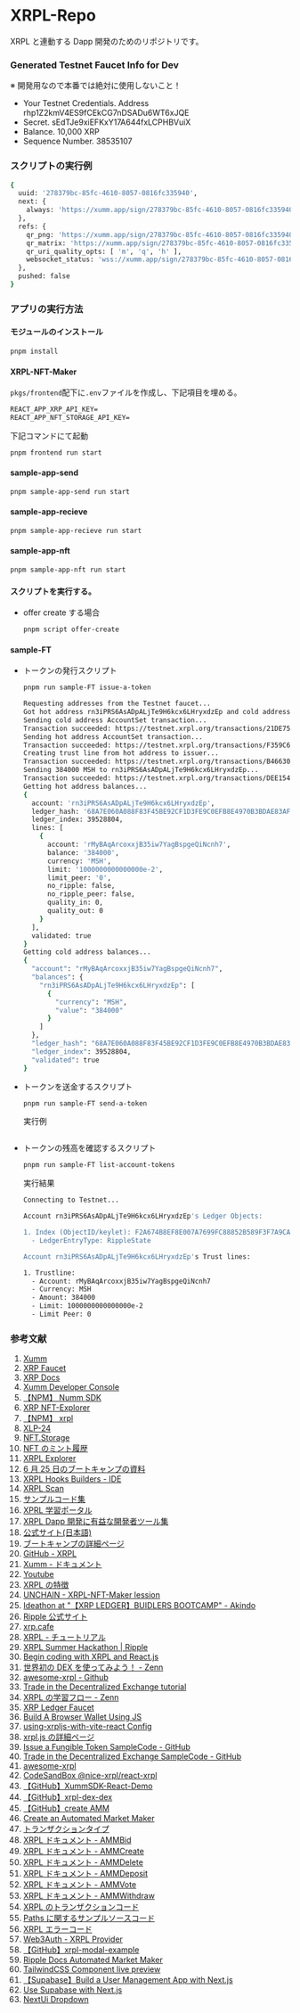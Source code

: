 # XRPL-Repo

XRPL と連動する Dapp 開発のためのリポジトリです。

### Generated Testnet Faucet Info for Dev

※ 開発用なので本番では絶対に使用しないこと！

- Your Testnet Credentials.
  Address
  rhp1Z2kmV4ES9fCEkCG7nDSADu6WT6xJQE
- Secret.
  sEdTJe9xiEFKxY17A644fxLCPHBVuiX
- Balance.
  10,000 XRP
- Sequence Number.
  38535107

### スクリプトの実行例

```bash
{
  uuid: '278379bc-85fc-4610-8057-0816fc335940',
  next: {
    always: 'https://xumm.app/sign/278379bc-85fc-4610-8057-0816fc335940'
  },
  refs: {
    qr_png: 'https://xumm.app/sign/278379bc-85fc-4610-8057-0816fc335940_q.png',
    qr_matrix: 'https://xumm.app/sign/278379bc-85fc-4610-8057-0816fc335940_q.json',
    qr_uri_quality_opts: [ 'm', 'q', 'h' ],
    websocket_status: 'wss://xumm.app/sign/278379bc-85fc-4610-8057-0816fc335940'
  },
  pushed: false
}
```

### アプリの実行方法

#### モジュールのインストール

```bash
pnpm install
```

#### XRPL-NFT-Maker

`pkgs/frontend`配下に`.env`ファイルを作成し、下記項目を埋める。

```txt
REACT_APP_XRP_API_KEY=
REACT_APP_NFT_STORAGE_API_KEY=
```

下記コマンドにて起動

```bash
pnpm frontend run start
```

#### sample-app-send

```bash
pnpm sample-app-send run start
```

#### sample-app-recieve

```bash
pnpm sample-app-recieve run start
```

#### sample-app-nft

```bash
pnpm sample-app-nft run start
```

#### スクリプトを実行する。

- offer create する場合

  ```bash
  pnpm script offer-create
  ```

#### sample-FT

- トークンの発行スクリプト

  ```bash
  pnpm run sample-FT issue-a-token
  ```

  ```bash
  Requesting addresses from the Testnet faucet...
  Got hot address rn3iPRS6AsADpALjTe9H6kcx6LHryxdzEp and cold address rMyBAqArcoxxjB35iw7YagBspgeQiNcnh7.
  Sending cold address AccountSet transaction...
  Transaction succeeded: https://testnet.xrpl.org/transactions/21DE75E6FC53945D51EFA5A0A59709EC44257D5748F2AE2BDFF992962D4FD71B
  Sending hot address AccountSet transaction...
  Transaction succeeded: https://testnet.xrpl.org/transactions/F359C63CF9483A4D06ECEB7830AB0B1456591724303C16158D89EE86FD03A1CD
  Creating trust line from hot address to issuer...
  Transaction succeeded: https://testnet.xrpl.org/transactions/B46630A8C76EC5B36EA70C6C435086AB2DF36D49CD76FCBBD8D5B251434372BD
  Sending 384000 MSH to rn3iPRS6AsADpALjTe9H6kcx6LHryxdzEp...
  Transaction succeeded: https://testnet.xrpl.org/transactions/DEE154C08A7BA10804EBCB0A73FFBC5D635989705DA6E9EE09FE02E714EA975A
  Getting hot address balances...
  {
    account: 'rn3iPRS6AsADpALjTe9H6kcx6LHryxdzEp',
    ledger_hash: '68A7E060A088F83F45BE92CF1D3FE9C0EFB8E4970B3BDAE83AF9B8FE272DD874',
    ledger_index: 39528804,
    lines: [
      {
        account: 'rMyBAqArcoxxjB35iw7YagBspgeQiNcnh7',
        balance: '384000',
        currency: 'MSH',
        limit: '1000000000000000e-2',
        limit_peer: '0',
        no_ripple: false,
        no_ripple_peer: false,
        quality_in: 0,
        quality_out: 0
      }
    ],
    validated: true
  }
  Getting cold address balances...
  {
    "account": "rMyBAqArcoxxjB35iw7YagBspgeQiNcnh7",
    "balances": {
      "rn3iPRS6AsADpALjTe9H6kcx6LHryxdzEp": [
        {
          "currency": "MSH",
          "value": "384000"
        }
      ]
    },
    "ledger_hash": "68A7E060A088F83F45BE92CF1D3FE9C0EFB8E4970B3BDAE83AF9B8FE272DD874",
    "ledger_index": 39528804,
    "validated": true
  }
  ```

- トークンを送金するスクリプト

  ```bash
  pnpm run sample-FT send-a-token
  ```

  実行例

  ```bash

  ```

- トークンの残高を確認するスクリプト

  ```bash
  pnpm run sample-FT list-account-tokens
  ```

  実行結果

  ```bash
  Connecting to Testnet...

  Account rn3iPRS6AsADpALjTe9H6kcx6LHryxdzEp's Ledger Objects:

  1. Index (ObjectID/keylet): F2A674B8EF8E007A7699FC88852B589F3F7A9CA83976309D5018057484EF6C43
    - LedgerEntryType: RippleState

  Account rn3iPRS6AsADpALjTe9H6kcx6LHryxdzEp's Trust lines:

  1. Trustline:
    - Account: rMyBAqArcoxxjB35iw7YagBspgeQiNcnh7
    - Currency: MSH
    - Amount: 384000
    - Limit: 1000000000000000e-2
    - Limit Peer: 0
  ```

### 参考文献

1. [Xumm](https://xumm.app/)
2. [XRP Faucet](https://xrpl.org/ja/xrp-testnet-faucet.html)
3. [XRP Docs](https://xrpl.org/ja/docs.html)
4. [Xumm Developer Console](https://apps.xumm.dev/)
5. [【NPM】 Numm SDK](https://www.npmjs.com/package/xumm)
6. [XRP NFT-Explorer](https://test.bithomp.com/nft-explorer)
7. [【NPM】 xrpl](https://www.npmjs.com/package/xrpl)
8. [XLP-24](https://github.com/XRPLF/XRPL-Standards/discussions/69)
9. [NFT.Storage](https://nft.storage/)
10. [NFT のミント履歴](https://test.bithomp.com/nft/00080000214300096509110EFDB01B85F3837B10BBC6B13616E5DA9C00000001)
11. [XRPL Explorer](https://livenet.xrpl.org/)
12. [6 月 25 日のブートキャンプの資料](https://speakerdeck.com/tequ/introduction-xrpl-for-ideathon)
13. [XRPL Hooks Builders - IDE](https://hooks-builder.xrpl.org/develop/1f8109c80f504e6326db2735df2f0ad6)
14. [XRPL Scan](https://xrpscan.com/)
15. [サンプルコード集](https://xrpl.org/ja/code-samples.html)
16. [XPRL 学習ポータル](https://learn.xrpl.org/)
17. [XRPL Dapp 開発に有益な開発者ツール集](https://xrpl.org/dev-tools.html)
18. [公式サイト(日本語)](https://xrpl.org/ja/index.html)
19. [ブートキャンプの詳細ページ](https://lu.ma/xrpl_builders_bootcamp)
20. [GitHub - XRPL](https://github.com/XRPLF)
21. [Xumm - ドキュメント](https://xumm.readme.io/)
22. [Youtube](https://youtube.com/channel/UC6zTJdNCBI-TKMt5ubNc_Gg)
23. [XRPL の特徴](https://xrpl.org/ja/xrp-overview.html)
24. [UNCHAIN - XRPL-NFT-Maker lession](https://app.unchain.tech/learn/XRPL-NFT-Maker/ja/0/1/)
25. [Ideathon at "【XRP LEDGER】BUIDLERS BOOTCAMP" - Akindo](https://app.akindo.io/hackathons/Be7ZEGBOWT066OJKl)
26. [Ripple 公式サイト](https://ripple.com/)
27. [xrp.cafe](https://xrp.cafe/)
28. [XRPL - チュートリアル](https://xrpl.org/tutorials.html)
29. [XRPL Summer Hackathon | Ripple](https://dorahacks.io/hackathon/xrpl-hackathon)
30. [Begin coding with XRPL and React.js](https://learn.xrpl.org/course/build-with-react-js-and-xrpl/lesson/begin-coding-with-xrpl-and-react-js/)
31. [世界初の DEX を使ってみよう！ - Zenn ](https://zenn.dev/tequ/articles/use-original-dex)
32. [awesome-xrpl - Github](https://github.com/wojake/awesome-xrpl)
33. [Trade in the Decentralized Exchange tutorial](https://xrpl.org/ja/decentralized-exchange.html)
34. [XRPL の学習フロー - Zenn](https://zenn.dev/tequ/articles/xrpl-learning-flow)
35. [XRP Ledger Faucet](https://faucet.tequ.dev/)
36. [Build A Browser Wallet Using JS](https://xrpl.org/build-a-browser-wallet-in-js.html)
37. [using-xrpljs-with-vite-react Config](https://github.com/XRPLF/xrpl.js/blob/main/UNIQUE_SETUPS.md#using-xrpljs-with-vite-react)
38. [xrpl.js の詳細ページ](https://js.xrpl.org/)
39. [Issue a Fungible Token SampleCode - GitHub](https://github.com/XRPLF/xrpl-dev-portal/tree/master/content/_code-samples/issue-a-token/)
40. [Trade in the Decentralized Exchange SampleCode - GitHub](https://github.com/XRPLF/xrpl-dev-portal/tree/master/content/_code-samples/trade-in-the-decentralized-exchange/)
41. [awesome-xrpl](https://github.com/wojake/awesome-xrpl)
42. [CodeSandBox @nice-xrpl/react-xrpl](https://codesandbox.io/examples/package/@nice-xrpl/react-xrpl)
43. [【GitHub】XummSDK-React-Demo](https://github.com/XRPL-Labs/XummSDK-React-Demo/tree/main)
44. [【GitHub】xrpl-dex-dex](https://github.com/tequdev/xrpl-dex-sdk)
45. [【GitHub】create AMM](https://github.com/XRPLF/xrpl-dev-portal/tree/master/content/_code-samples/create-amm/)
46. [Create an Automated Market Maker](https://xrpl.org/create-an-automated-market-maker.html#1-connect-to-the-network)
47. [トランザクションタイプ](https://xrpl.org/ja/transaction-types.html)
48. [XRPL ドキュメント - AMMBid](https://xrpl.org/ammbid.html)
49. [XRPL ドキュメント - AMMCreate](https://xrpl.org/ammcreate.html)
50. [XRPL ドキュメント - AMMDelete](https://xrpl.org/ammdelete.html)
51. [XRPL ドキュメント - AMMDeposit](https://xrpl.org/ammdeposit.html)
52. [XRPL ドキュメント - AMMVote](https://xrpl.org/ammvote.html)
53. [XRPL ドキュメント - AMMWithdraw](https://xrpl.org/ammwithdraw.html)
54. [XRPL のトランザクションコード](https://zenn.dev/tequ/articles/rippled-transaction-code)
55. [Paths に関するサンプルソースコード](https://github.com/XRPLF/xrpl-dev-portal/blob/master/content/_code-samples/paths/js/paths.ts)
56. [XRPL エラーコード](https://xrpl.org/ja/tem-codes.html)
57. [Web3Auth - XRPL Provider](https://web3auth.io/docs/sdk/helper-sdks/providers/xrpl/)
58. [【GitHub】xrpl-modal-example](https://github.com/Web3Auth/web3auth-pnp-examples/tree/main/web-modal-sdk/blockchain-connection-examples/xrpl-modal-example)
59. [Ripple Docs Automated Market Maker](https://opensource.ripple.com/docs/xls-30d-amm/amm-uc/)
60. [TailwindCSS Component live preview](https://tailwindui.com/components/preview)
61. [【Supabase】Build a User Management App with Next.js](https://supabase.com/docs/guides/getting-started/tutorials/with-nextjs?database-method=dashboard&language=ts#project-setup)
62. [Use Supabase with Next.js](https://supabase.com/docs/guides/getting-started/quickstarts/nextjs)
63. [NextUi Dropdown](https://nextui.org/docs/components/dropdown)
